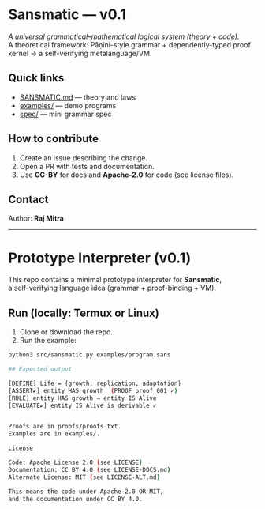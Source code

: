 # Sansmatic — v0.1

*A universal grammatical–mathematical logical system (theory + code).*  
A theoretical framework: Pāṇini-style grammar + dependently-typed proof kernel → a self-verifying metalanguage/VM.

## Quick links
- [SANSMATIC.md](SANSMATIC.md) — theory and laws
- [examples/](examples/) — demo programs
- [spec/](spec/) — mini grammar spec

## How to contribute
1. Create an issue describing the change.
2. Open a PR with tests and documentation.
3. Use **CC-BY** for docs and **Apache-2.0** for code (see license files).

## Contact
Author: **Raj Mitra**

---

# Prototype Interpreter (v0.1)

This repo contains a minimal prototype interpreter for **Sansmatic**,  
a self-verifying language idea (grammar + proof-binding + VM).

## Run (locally: Termux or Linux)

1. Clone or download the repo.  
2. Run the example:

```bash
python3 src/sansmatic.py examples/program.sans

## Expected output

[DEFINE] Life = {growth, replication, adaptation}
[ASSERT✔] entity HAS growth  (PROOF proof_001 ✓)
[RULE] entity HAS growth ⇒ entity IS Alive
[EVALUATE✔] entity IS Alive is derivable ✓


Proofs are in proofs/proofs.txt.
Examples are in examples/.

License

Code: Apache License 2.0 (see LICENSE)
Documentation: CC BY 4.0 (see LICENSE-DOCS.md)
Alternate License: MIT (see LICENSE-ALT.md)

This means the code under Apache-2.0 OR MIT,
and the documentation under CC BY 4.0.
